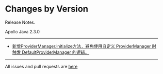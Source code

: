 Changes by Version
==================
Release Notes.

Apollo Java 2.3.0

------------------
* [新增ProviderManager.initialize方法，避免使用自定义 ProviderManager 时触发 DefaultProviderManager 的逻辑。](https://github.com/apolloconfig/apollo-java/pull/50)

------------------
All issues and pull requests are [here](https://github.com/apolloconfig/apollo-java/milestone/3?closed=1)